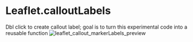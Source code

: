 # Leaflet.calloutLabels
Dbl click to create callout label; goal is to turn this experimental code into a reusable function
![leaflet_callout_markerLabels_preview](https://github.com/gregrowles/Leaflet.calloutLabels/assets/13313420/ce755b07-1089-4088-8996-189969ac75d6)
